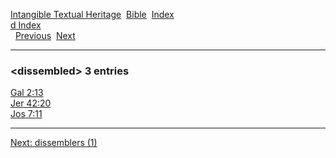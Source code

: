 [Intangible Textual Heritage](../../index)  [Bible](../index) 
[Index](index)   
[d Index](_d_)  
  [Previous](c03258)  [Next](c03260) 

------------------------------------------------------------------------

### &lt;dissembled&gt; 3 entries

[Gal 2:13](../kjv/gal002.htm#013)  
[Jer 42:20](../kjv/jer042.htm#020)  
[Jos 7:11](../kjv/jos007.htm#011)  

------------------------------------------------------------------------

[Next: dissemblers (1)](c03260)
